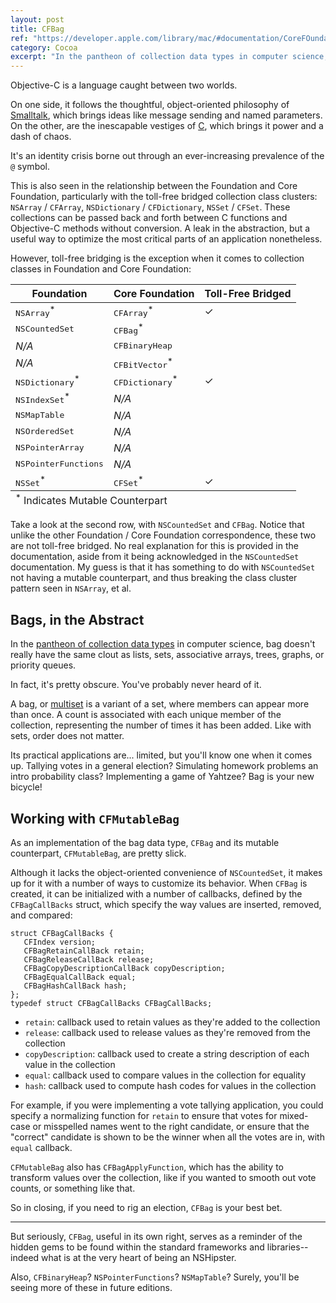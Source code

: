 ```yaml
---
layout: post
title: CFBag
ref: "https://developer.apple.com/library/mac/#documentation/CoreFOundation/Reference/CFMutableBagRef/Reference/reference.html"
category: Cocoa
excerpt: "In the pantheon of collection data types in computer science, bag doesn't really have the same clout as lists, sets, associative arrays, trees, graphs, or priority queues. In fact, it's pretty obscure. You've probably never heard of it."
---
```


Objective-C is a language caught between two worlds.

On one side, it follows the thoughtful, object-oriented philosophy of [Smalltalk](http://en.wikipedia.org/wiki/Smalltalk), which brings ideas like message sending and named parameters. On the other, are the inescapable vestiges of <a href="http://en.wikipedia.org/wiki/C_(programming_language)">C</a>, which brings it power and a dash of chaos.

It's an identity crisis borne out through an ever-increasing prevalence of the `@` symbol.

This is also seen in the relationship between the Foundation and Core Foundation, particularly with the toll-free bridged collection class clusters: `NSArray` / `CFArray`, `NSDictionary` / `CFDictionary`, `NSSet` / `CFSet`. These collections can be passed back and forth between C functions and Objective-C methods without conversion. A leak in the abstraction, but a useful way to optimize the most critical parts of an application nonetheless.

However, toll-free bridging is the exception when it comes to collection classes in Foundation and Core Foundation:

<table>
  <thead>
    <tr>
      <th>Foundation</th>
      <th>Core Foundation</th>
      <th>Toll-Free Bridged</th>
    </tr>
  </thead>
  <tbody>
    <tr>
      <td><tt>NSArray</tt><sup>*</sup></td>
      <td><tt>CFArray</tt><sup>*</sup></td>
      <td>✓</td>
    </tr>
    <tr>
      <td><tt>NSCountedSet</tt></td>
      <td><tt>CFBag</tt><sup>*</sup></td>
      <td></td>
    </tr>
    <tr>
      <td><em>N/A</em></td>
      <td><tt>CFBinaryHeap</tt></td>
      <td></td>
    </tr>
    <tr>
      <td><em>N/A</em></td>
      <td><tt>CFBitVector</tt><sup>*</sup></td>
      <td></td>
    </tr>
    <tr>
      <td><tt>NSDictionary</tt><sup>*</sup></td>
      <td><tt>CFDictionary</tt><sup>*</sup></td>
      <td>✓</td>
    </tr>
    <tr>
      <td><tt>NSIndexSet</tt><sup>*</sup></td>
      <td><em>N/A</em></td>
      <td></td>
    </tr>
    <tr>
      <td><tt>NSMapTable</tt></td>
      <td><em>N/A</em></td>
      <td></td>
    </tr>
    <tr>
      <td><tt>NSOrderedSet</tt></td>
      <td><em>N/A</em></td>
      <td></td>
    </tr>
    <tr>
      <td><tt>NSPointerArray</tt></td>
      <td><em>N/A</em></td>
      <td></td>
    </tr>
    <tr>
      <td><tt>NSPointerFunctions</tt></td>
      <td><em>N/A</em></td>
      <td></td>
    </tr>
    <tr>
      <td><tt>NSSet</tt><sup>*</sup></td>
      <td><tt>CFSet</tt><sup>*</sup></td>
      <td>✓</td>
    </tr>
  </tbody>
  <tfoot>
    <tr>
      <td colspan="3"><sup>*</sup> Indicates Mutable Counterpart</td>
    </tr>
  </tfoot>
</table>

Take a look at the second row, with `NSCountedSet` and `CFBag`. Notice that unlike the other Foundation / Core Foundation correspondence, these two are not toll-free bridged. No real explanation for this is provided in the documentation, aside from it being acknowledged in the `NSCountedSet` documentation. My guess is that it has something to do with `NSCountedSet` not having a mutable counterpart, and thus breaking the class cluster pattern seen in `NSArray`, et al.

## Bags, in the Abstract

In the <a href="http://en.wikipedia.org/wiki/Collection_(abstract_data_type)">pantheon of collection data types</a> in computer science, bag doesn't really have the same clout as lists, sets, associative arrays, trees, graphs, or priority queues.

In fact, it's pretty obscure. You've probably never heard of it.

A bag, or [multiset](http://en.wikipedia.org/wiki/Multiset) is a variant of a set, where members can appear more than once. A count is associated with each unique member of the collection, representing the number of times it has been added. Like with sets, order does not matter.

Its practical applications are... limited, but you'll know one when it comes up. Tallying votes in a general election? Simulating homework problems an intro probability class? Implementing a game of Yahtzee? Bag is your new bicycle!

## Working with `CFMutableBag`

As an implementation of the bag data type, `CFBag` and its mutable counterpart, `CFMutableBag`, are pretty slick.

Although it lacks the object-oriented convenience of `NSCountedSet`, it makes up for it with a number of ways to customize its behavior. When `CFBag` is created, it can be initialized with a number of callbacks, defined by the `CFBagCallBacks` struct, which specify the way values are inserted, removed, and compared:

~~~{objective-c}
struct CFBagCallBacks {
   CFIndex version;
   CFBagRetainCallBack retain;
   CFBagReleaseCallBack release;
   CFBagCopyDescriptionCallBack copyDescription;
   CFBagEqualCallBack equal;
   CFBagHashCallBack hash;
};
typedef struct CFBagCallBacks CFBagCallBacks;
~~~

- `retain`: callback used to retain values as they're added to the collection
- `release`: callback used to release values as they're removed from the collection
- `copyDescription`: callback used to create a string description of each value in the collection
- `equal`: callback used to compare values in the collection for equality
- `hash`: callback used to compute hash codes for values in the collection

For example, if you were implementing a vote tallying application, you could specify a normalizing function for `retain` to ensure that votes for mixed-case or misspelled names went to the right candidate, or ensure that the "correct" candidate is shown to be the winner when all the votes are in, with `equal` callback.

`CFMutableBag` also has `CFBagApplyFunction`, which has the ability to transform values over the collection, like if you wanted to smooth out vote counts, or something like that.

So in closing, if you need to rig an election, `CFBag` is your best bet.

---

But seriously, `CFBag`, useful in its own right, serves as a reminder of the hidden gems to be found within the standard frameworks and libraries--indeed what is at the very heart of being an NSHipster.

Also, `CFBinaryHeap`? `NSPointerFunctions`? `NSMapTable`? Surely, you'll be seeing more of these in future editions.
